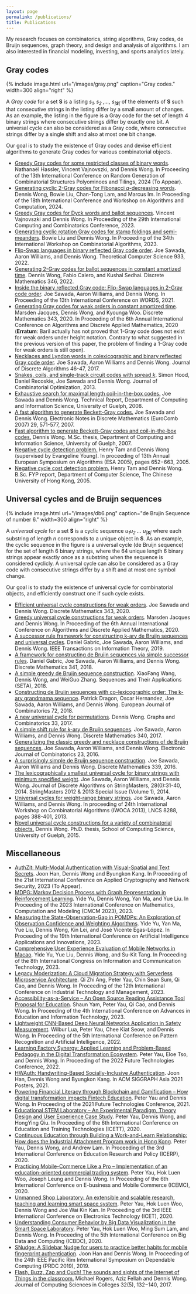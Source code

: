```yaml
---
layout: page
permalink: /publications/
title: Publications
---
```


My research focuses on combinatorics, string algorithms, Gray codes, de Bruijn sequences, graph theory, and design and analysis of algorithms. I am also interested in financial modeling, investing, and sports analytics lately.

<div class="col-12">
						<div class="content">
																																	<div class="entry-content">
										
<p></p>



<h2 class="wp-block-heading">Gray codes</h2>


{% include image.html url="/images/gray.png" caption="Gray codes." width=300 align="right" %}


<p>A&nbsp;<em>Gray code</em>&nbsp;for a set&nbsp;<strong>S</strong>&nbsp;is a listing&nbsp;<em>s<sub>1</sub>,<sub> </sub>s<sub>2</sub> ,…, s<sub>|<strong>S</strong>|</sub></em>&nbsp;of the elements of <strong>S</strong> such that consecutive strings in the listing differ by a small amount of changes.  As an example, the listing in the figure is a Gray code for the set of length 4 binary strings where consecutive strings differ by exactly one bit. A universal cycle can also be considered as a Gray code, where consecutive strings differ by a single shift and also at most one bit change. </p>



<p>Our goal is to study the existence of Gray codes and devise efficient algorithms to generate Gray codes for various combinatorial objects.</p>



<ul>
<li><a rel="prefetch" href="https://drive.google.com/file/d/1WzS2KmlZoTPLhZQoJOVXAB8LnwiZaUJV/view?usp=sharing">Greedy Gray codes for some restricted classes of binary words</a>. Nathanaël Hassler, Vincent Vajnovszki, and Dennis Wong. In Proceeding of the 13th International Conference on Random Generation of Combinatorial Structures Polyominoes and Tilings, 2024 (To Appear).</li>



<li><a rel="prefetch" href="https://drive.google.com/file/d/1qktSFadJkGI6DB5rS4TCqkEOGMD56M34/view?usp=sharing">Generating cyclic 2-Gray codes for Fibonacci <em>q</em>-decreasing words</a>. Dennis Wong, Bowie Liu, Chan-Tong Lam, and Marcus Im. In Proceeding of the 18th International Conference and Workshop on Algorithms and Computation, 2024. </li>



<li><a rel="prefetch" href="https://drive.google.com/file/d/1unvejnt0i2asa17sqP_zNSZETsa9MKPV/view?usp=sharing">Greedy Gray codes for Dyck words and ballot sequences</a>. Vincent Vajnovszki and Dennis Wong. In Proceeding of the 29th International Computing and Combinatorics Conference, 2023.</li>



<li><a rel="prefetch" href="https://drive.google.com/file/d/1Lh7joa2MM_L1vCBysb3xa7XQzUji2Op5/view?usp=sharing">Generating cyclic rotation Gray codes for stamp foldings and semi-meanders</a>. Bowie Liu and Dennis Wong. In Proceeding of the 34th International Workshop on Combinatorial Algorithms, 2023.</li>



<li><a rel="prefetch" href="https://drive.google.com/file/d/1b27vhvxx4eOpGm_pnDLcR-ShY0aCOJOV/view?usp=sharing">Flip-Swap languages in binary reflected Gray code order</a>. Joe Sawada, Aaron Williams, and Dennis Wong. Theoretical Computer Science 933, 2022.</li>



<li><a rel="prefetch" href="https://drive.google.com/file/d/1sMZdQmAmtlJSeifh2ZFYVaVeBt_iFxnj/view?usp=sharing">Generating 2-Gray codes for ballot sequences in constant amortized time</a>. Dennis Wong, Fabio Calero, and Kushal Sedhai. Discrete Mathematics 346, 2022.</li>



<li><a rel="prefetch" href="https://arxiv.org/pdf/2105.03556.pdf">Inside the binary reflected Gray code: Flip-Swap languages in 2-Gray code order</a>. Joe Sawada, Aaron Williams, and Dennis Wong. In Proceeding of the 13th International Conference on WORDS, 2021.</li>



<li><a rel="prefetch" href="https://drive.google.com/file/d/1b8NisyXoZdxAKKPgU16fOrMBOxFhy_wp/view?usp=sharing">Generating Gray codes for weak orders in constant amortized time</a>. Marsden Jacques, Dennis Wong, and Kyounga Woo. Discrete Mathematics 343, 2020.  In Proceeding of the 6th Annual International Conference on Algorithms and Discrete Applied Mathematics, 2020 (<strong>Erratum</strong>: Baril actually has not proved that 1-Gray code does not exist for weak orders under height notation. Contrary to what suggested in the previous version of this paper, the problem of finding a 1-Gray code for weak orders is still open).</li>



<li><a rel="prefetch" href="https://drive.google.com/file/d/1NcLib3emcVxQh0OresWS4y3fn2YLW6Y3/view?usp=sharing">Necklaces and Lyndon words in colexicographic and binary reflected Gray code order</a>. Joe Sawada, Aaron Williams and Dennis Wong. Journal of Discrete Algorithms 46-47, 2017.</li>



<li><a rel="prefetch" href="https://drive.google.com/file/d/13b1gbC1-p6UvW4E9Yx_J-NQ1YoYkP1Mk/view?usp=sharing">Snakes, coils, and single-track circuit codes with spread&nbsp;</a><em><a href="https://drive.google.com/file/d/13b1gbC1-p6UvW4E9Yx_J-NQ1YoYkP1Mk/view?usp=sharing">k</a></em>. Simon Hood, Daniel Recoskie, Joe Sawada and Dennis Wong. Journal of Combinatorial Optimization, 2013.</li>



<li><a rel="prefetch" href="https://drive.google.com/file/d/1mqDGCoSeZfiY3wNPHhwva4l4ZSo50WjV/view?usp=sharing">Exhaustive search for maximal length coil-in-the-box codes.</a>&nbsp;Joe Sawada and Dennis Wong. Technical Report, Department of Computing and Information Science, University of Guelph, 2008.</li>



<li><a rel="prefetch" href="https://drive.google.com/file/d/17uOyGYQoO3DucMFTIryLNNsjDGDvlEPl/view?usp=sharing">A fast algorithm to generate Beckett-Gray codes.</a>&nbsp;Joe Sawada and Dennis Wong. Electronic Notes in Discrete Mathematics (EuroComb 2007) 29, 571-577, 2007.</li>



<li><a rel="prefetch" href="https://drive.google.com/file/d/1nQJROBg2SORPhG-gTGn-WdYrR4KdmSK4/view?usp=sharing">Fast algorithm to generate Beckett-Gray codes and coil-in-the-box codes.</a> Dennis Wong. M.Sc. thesis, Department of Computing and Information Science, University of Guelph, 2007.</li>



<li><a rel="prefetch" href="https://drive.google.com/file/d/1YPss3Nq3YeqPAfhiaHEi_AZE2z-gdS6p/view?usp=sharing">Negative cycle detection problem.</a>&nbsp;Henry Tam and Dennis Wong (supervised by Evangeline Young). In proceeding of 13th Annual European Symposium on Algorithms (ESA 2005), pages 652−663, 2005.</li>



<li><a rel="prefetch" href="https://drive.google.com/file/d/1t25RdeucPV4dAb3tacd5u-FXouZjQmBf/view?usp=sharing">Negative cycle cost detection problem.</a>&nbsp;Henry Tam and Dennis Wong. B.Sc. FYP report, Department of Computer Science, The Chinese University of Hong Kong, 2005.</li>
</ul>



<h2 class="wp-block-heading">Universal cycles and de Bruijn sequences</h2>


{% include image.html url="/images/db6.png" caption="de Brujin Sequence of number 6." width=300 align="right" %}


<p>A&nbsp;<em>universal cycle</em>&nbsp;for a set&nbsp;<strong>S</strong>&nbsp;is a cyclic sequence&nbsp;<em>u<sub>1</sub>u<sub>2</sub>&nbsp;… u<sub>|<strong>S</strong>|</sub></em>&nbsp;where each substring of length&nbsp;<em>n</em>&nbsp;corresponds to a unique object in&nbsp;<strong>S</strong>. As an example, the cyclic sequence in the figure is a universal cycle (de Bruijn sequence) for the set of length 6 binary strings, where the 64 unique length 6 binary strings appear exactly once as a substring when the sequence is considered cyclicly. A universal cycle can also be considered as a Gray code with consecutive strings differ by a shift and at most one symbol change. </p>



<p>Our goal is to study the existence of universal cycle for combinatorial objects, and efficiently construct one if such cycle exists.</p>



<ul>
<li><a rel="prefetch" href="https://drive.google.com/file/d/1eQRFYB1LyUR5QyrWgJ2TllOEo9FPnzg2/view?usp=sharing">Efficient universal cycle constructions for weak orders</a>. Joe Sawada and Dennis Wong. Discrete Mathematics 343, 2020. </li>



<li><a rel="prefetch" href="https://drive.google.com/file/d/1Bo-ZNSP5_i9GPV48j1DrksoR9qgLFWsd/view?usp=sharing">Greedy universal cycle constructions for weak orders</a>. Marsden Jacques and Dennis Wong. In Proceeding of the 6th Annual International Conference on Algorithms and Discrete Applied Mathematics, 2020. </li>



<li><a rel="prefetch" href="https://drive.google.com/file/d/1zVGWX-U7s2E4ta6Dk9iWBo6-clQYsOEU/view?usp=sharing">A successor rule framework for constructing k-ary de Bruijn sequences and universal cycles</a>. Daniel Gabric, Joe Sawada, Aaron Williams, and Dennis Wong. IEEE Transactions on Information Theory, 2019.</li>



<li><a rel="prefetch" href="https://drive.google.com/file/d/1_sgAIBQtDZha1fM-Cr9GDzN1SXJ2g31Z/view?usp=sharing">A framework for constructing de Bruijn sequences via simple successor rules</a>. Daniel Gabric, Joe Sawada, Aaron Williams, and Dennis Wong. Discrete Mathematics 341, 2018.</li>



<li><a rel="prefetch" href="https://drive.google.com/file/d/1aXifUULTgpFFG7cCG34Ujm4_MyVrpx8j/view?usp=sharing">A simple greedy de Bruijn sequence construction</a>. XiaoFang Wang, Dennis Wong, and WeiGuo Zhang. Sequences and Their Applications (SETA), 2018.</li>



<li><a rel="prefetch" href="https://drive.google.com/file/d/14jcLX7gLixLCBiuhFkTy8w8GF3X0zV2g/view?usp=sharing">Constructing de Bruijn sequences with co-lexicographic order: The k-ary grandmama sequence</a>. Patrick Dragon, Oscar Hernandez, Joe Sawada, Aaron Williams, and Dennis Wong. European Journal of Combinatorics 72, 2018.</li>



<li><a rel="prefetch" href="https://drive.google.com/file/d/1DFoJIqymNbN60R92Nvrs-ZtsKOXiTba0/view?usp=sharing">A new universal cycle for permutations</a>. Dennis Wong. Graphs and Combinatorics 33, 2017.</li>



<li><a rel="prefetch" href="https://drive.google.com/file/d/1UjJE3tqofIpZnMYTZLS2QfRV5SAi_j-w/view?usp=sharing">A simple shift rule for k-ary de Bruijn sequences</a>. Joe Sawada, Aaron Williams, and Dennis Wong. Discrete Mathematics 340, 2017.</li>



<li><a rel="prefetch" href="https://drive.google.com/file/d/1zVYhuUBXkr5wuYSj3ETP0eXNcRxmmTG9/view?usp=sharing">Generalizing the classic greedy and necklace constructions of de Bruijn sequences</a>. Joe Sawada, Aaron Williams, and Dennis Wong. Electronic Journal of Combinatorics 23, 2016.</li>



<li><a rel="prefetch" href="https://drive.google.com/file/d/1hm76eLhmGOVOyPGphji9Mzk4Bdh79WSC/view?usp=sharing">A surprisingly simple de Bruijn sequence construction</a>. Joe Sawada, Aaron Williams and Dennis Wong. Discrete Mathematics 339, 2016.</li>



<li><a rel="prefetch" href="https://drive.google.com/file/d/10q7dubFXBu1C_OZI27RkOo3C0pBjVyLf/view?usp=sharing">The lexicographically smallest universal cycle for binary strings with minimum specified weight</a>. Joe Sawada, Aaron Williams, and Dennis Wong. Journal of Discrete Algorithms on StringMasters, 28(0):31-40, 2014. StringMasters 2012 &amp; 2013 Special Issue (Volume 1), 2014.</li>



<li><a rel="prefetch" href="https://drive.google.com/file/d/1k1DUuLla71DC8iwlYE5XM8kOAoDwH_LW/view?usp=sharing">Universal cycles for weight-range binary strings</a>. Joe Sawada, Aaron Williams, and Dennis Wong. In proceeding of 24th International Workshop on Combinatorial Algorithms (IWOCA 2013), LNCS 8288, pages 388-401, 2013.</li>



<li><a rel="prefetch" href="https://atrium.lib.uoguelph.ca/xmlui/bitstream/handle/10214/8812/Wong_ChiHim_201505_PhD.pdf?sequence=5&amp;isAllowed=y">Novel universal cycle constructions for a variety of combinatorial objects</a><a href="http://www.uoguelph.ca/~cwong/paper/Wong_ChiHim_201505_PhD.pdf">.</a>&nbsp;Dennis Wong. Ph.D. thesis, School of Computing Science, University of Guelph, 2015.</li>
</ul>



<h2 class="wp-block-heading">Miscellaneous</h2>



<ul>
<li><a rel="prefetch" href="https://drive.google.com/file/d/1-i5fXeyuhDpJZ4j13gMbdQfToA1k8NBc/view?usp=sharing">AuthZit: Multi-Modal Authentication with Visual-Spatial and Text Secrets</a>. Joon Han, Dennis Wong and Byungkon Kang. In Proceeding of the 21st International Conference on Applied Cryptography and Network Security, 2023 (To Appear).</li>



<li><a rel="prefetch" href="https://drive.google.com/file/d/1gbEr62WV2dNAACb6GQvQzEZT3fi4ECXS/view?usp=sharing">MDPG: Markov Decision Process with Graph Representation in Reinforcement Learning</a>. Yide Yu, Dennis Wong, Yan Ma, and Yue Liu. In Proceeding of the 2023 International Conference on Mathematics, Computation and Modeling (CMCM 2023), 2023.</li>



<li><a rel="prefetch" href="https://drive.google.com/file/d/14x13jKUs5VFTmvDs9HGQYcnXP_J8XqgG/view?usp=sharing">Measuring the State-Observation-Gap in POMDPs: An Exploration of Observation Confidence and Weighting Algorithms</a>. Yide Yu, Yan Ma, Yue Liu, Dennis Wong, Kin Lei, and José Vicente Egas-López. In Proceeding of the 19th International Conference on Artificial Intelligence Applications and Innovations, 2023.</li>



<li><a rel="prefetch" href="https://drive.google.com/file/d/1ZaOXW9Yny4Eb7jkqDJdUDKE9yVJ7Pn5e/view?usp=sharing">Comprehensive User Experience Evaluation of Mobile Networks in Macao</a>. Yide Yu, Yue Liu, Dennis Wong, and Su-Kit Tang. In Proceeding of the 8th International Congress on Information and Communication Technology, 2023.</li>



<li><a rel="prefetch" href="https://drive.google.com/file/d/1vMPvZc9Q7ggFpNdu8eJeRrLpO5uHX_Ms/view?usp=sharing">Legacy Moderization: A Cloud Migration Strategy with Serverless Microservice Architecture</a>. Qi Zhi Ang, Peter Yau, Chin Sean Sum, Qi Cao, and Dennis Wong. In Proceeding of the 12th International Conference on Industrial Technology and Management, 2023.</li>



<li><a rel="prefetch" href="https://drive.google.com/file/d/1nVR87lPMMdiQtXon3MYYz2C6jozCctLY/view?usp=sharing">Accessibility-as-a-Service – An Open Source Reading Assistance Tool Proposal for Education</a>. Shaun Yam, Peter Yau, Qi Cao, and Dennis Wong. In Proceeding of the 4th International Conference on Advances in Education and Information Technology, 2023.</li>



<li><a rel="prefetch" href="https://drive.google.com/file/d/1B_pnQr1ontQqFY6avKA1kadewO6jRm5m/view?usp=sharing">Lightweight CNN-Based Deep Neural Networks Application in Safety Measurement</a>. Wilbur Lua, Peter Yau, Chee Kiat Seow, and Dennis Wong. In Proceeding of the 5th International Conference on Pattern Recognition and Artificial Intelligence, 2022. </li>



<li><a rel="prefetch" href="https://drive.google.com/file/d/1mk3Pwx0meR0kSmRbjcrnrT_mDdXTgX35/view?usp=sharing">Learning Factory Synergy: Applied Learning and Problem-Based Pedagogy in the Digital Transformation Ecosystem</a>. Peter Yau, Eloe Tso, and Dennis Wong. In Proceeding of the 2022 Future Technologies Conference, 2022. </li>



<li><a rel="prefetch" href="https://dl.acm.org/doi/pdf/10.1145/3476124.3488638" data-type="URL">HWAuth: Handwriting-Based Socially-Inclusive Authentication</a>. Joon Han, Dennis Wong and Byungkon Kang. In ACM SIGGRAPH Asia 2021 Posters, 2021.</li>



<li><a rel="prefetch" href="https://drive.google.com/file/d/1aezskSTzRldQpLpNdchDNAAUP0Jjt2vR/view?usp=sharing">Powering Financial Literacy through Blockchain and Gamification – How digital transformation impacts Fintech Education</a>. Peter Yau and Dennis Wong. In Proceeding of the 2021 Future Technologies Conference, 2021. </li>



<li><a rel="prefetch" href="https://drive.google.com/file/d/1hX_sESiFx_uEU61xceUnA4Dz_CMF-2Fj/view?usp=sharing">Educational STEM Laboratory – An Experimental Paradigm, Theory Design and User Experience Case Study</a>. Peter Yau, Dennis Wong, and HongYing Qiu. In Proceeding of the 6th International Conference on Education and Training Technologies (ICETT), 2020.</li>



<li><a rel="prefetch" href="https://drive.google.com/file/d/1inSfIu7J2_pdmulJ8v91wj6YJmXY_rr8/view?usp=sharing">Continuous Education through Building a Work-and-Learn Relationship: How does the Industrial Attachment Program work in Hong Kong</a>. Peter Yau, Dennis Wong, and Andrew Lam. In Proceeding of the 3rd International Conference on Education Research and Policy (ICERP), 2020. </li>



<li><a rel="prefetch" href="https://drive.google.com/open?id=1KzYMX6mZ3UnGMz4KTDIeaa8uOzSI6vD3">Practicing Mobile-Commerce Like a Pro – Implementation of an education-oriented commercial trading system</a>. Peter Yau, Hok Luen Woo, Joseph Leung and Dennis Wong. In Proceeding of the 6th International Conference on E-business and Mobile Commerce (ICEMC), 2020. </li>



<li><a rel="prefetch" href="https://drive.google.com/open?id=1aV8pdoElgvXilMKj1VJoA8QhKrKNREi0">Unmanned Shop Laboratory: An extensible and scalable research, teaching and learning smart space system</a>. Peter Yau, Hok Luen Woo, Dennis Wong and Joe Wai Kin Kan. In Proceeding of the 3rd IEEE International Conference on Electronics Technology (ICET), 2020.</li>



<li><a rel="prefetch" href="https://drive.google.com/file/d/1w7wLT3YlOGeNgGeZqwUWz2tQsRkOIQ0_/view?usp=sharing">Understanding Consumer Behavior by Big Data Visualization in the Smart Space Laboratory</a>. Peter Yau, Hok Luen Woo, Ming Sum Lam, and Dennis Wong. In Proceeding of the 5th International Conference on Big Data and Computing (ICBDC), 2020.</li>



<li><a rel="prefetch" href="https://drive.google.com/open?id=1YZwHKGoRXT5Y2Bu7BXD1YrjUhHjK5aA1">SNudge: A Slidebar Nudge for users to practice better habits for mobile fingerprint authentication</a>. Joon Han and Dennis Wong. In Proceeding of the 24th IEEE Pacific Rim International Symposium on Dependable Computing (PRDC 2019), 2019.</li>



<li><a rel="prefetch" href="https://drive.google.com/file/d/1UZO8ToFp-sIuw0N7dSUJrFjUjZMXV8kj/view?usp=sharing">Flash, Buzz, Zap and Ouch! The sounds and sights of the Internet of Things in the classroom.</a>&nbsp;Michael Rogers, Aziz Fellah and Dennis Wong. Journal of Computing Sciences in Colleges 32(5), 132−140, 2017.</li>
</ul>



<p></p>
									</div>
																					</div>
					</div>
					
